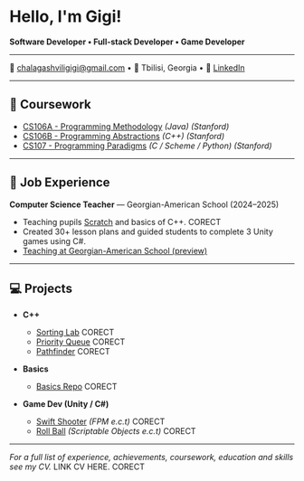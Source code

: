 # Hello, I'm Gigi!

**Software Developer • Full-stack Developer • Game Developer**

---

📧 [chalagashviligigi@gmail.com](https://mail.google.com/mail/?view=cm&fs=1&to=chalagashviligigi@gmail.com) • 📍 Tbilisi, Georgia • 🔗 [LinkedIn](https://www.linkedin.com/in/gigi-chalagashvili/)

---

## 🧾 Coursework

- [CS106A - Programming Methodology](https://see.stanford.edu/course/cs106a) *(Java) (Stanford)*
- [CS106B - Programming Abstractions](https://see.stanford.edu/course/cs106b) *(C++) (Stanford)*
- [CS107 - Programming Paradigms](https://see.stanford.edu/course/cs107) *(C / Scheme / Python) (Stanford)*

---

## 💼 Job Experience

**Computer Science Teacher** — Georgian-American School (2024–2025)
- Teaching pupils [Scratch](https://github.com/Dev-Orca/Scratch-Lessons) and basics of C++. CORECT
- Created 30+ lesson plans and guided students to complete 3 Unity games using C#.
- [Teaching at Georgian-American School (preview)](https://www.facebook.com/reel/1332044381114797)
---

## 💻 Projects
 
- **C++**
  - [Sorting Lab](https://www.linkedin.com/in/gigi-chalagashvili/) CORECT
  - [Priority Queue](https://www.linkedin.com/in/gigi-chalagashvili/) CORECT
  - [Pathfinder](https://www.linkedin.com/in/gigi-chalagashvili/) CORECT
 
- **Basics**
  - [Basics Repo](https://www.linkedin.com/in/gigi-chalagashvili/) CORECT

- **Game Dev (Unity / C#)**
  - [Swift Shooter](https://www.linkedin.com/in/gigi-chalagashvili/) *(FPM e.c.t)* CORECT
  - [Roll Ball](https://www.linkedin.com/in/gigi-chalagashvili/) *(Scriptable Objects e.c.t)* CORECT


---

*For a full list of experience, achievements, coursework, education and skills see my CV.* LINK CV HERE. CORECT
